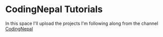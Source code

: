 # CodingNepal Tutorials

In this space I'll upload the projects I'm following along from the channel [CodingNepal](https://www.youtube.com/@CodingNepal)